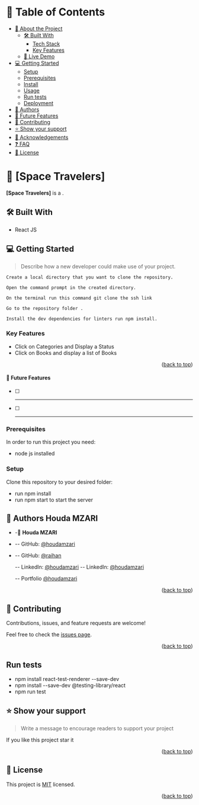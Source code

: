 <!-- TABLE OF CONTENTS -->

# 📗 Table of Contents

- [📖 About the Project](#about-project)
  - [🛠 Built With](#built-with)
    - [Tech Stack](#tech-stack)
    - [Key Features](#key-features)
  - [🚀 Live Demo](#live-demo)
- [💻 Getting Started](#getting-started)
  - [Setup](#setup)
  - [Prerequisites](#prerequisites)
  - [Install](#install)
  - [Usage](#usage)
  - [Run tests](#run-tests)
  - [Deployment](#triangular_flag_on_post-deployment)
- [👥 Authors](#authors)
- [🔭 Future Features](#future-features)
- [🤝 Contributing](#contributing)
- [⭐️ Show your support](#support)
- [🙏 Acknowledgements](#acknowledgements)
- [❓ FAQ](#faq)
- [📝 License](#license)

<!-- PROJECT DESCRIPTION -->

# 📖 [Space Travelers] <a name="about-project"></a>


**[Space Travelers]** is a  . 

## 🛠 Built With <a name="built-with"></a>

- React JS

<!-- GETTING STARTED -->

## 💻 Getting Started <a name="getting-started"></a>

> Describe how a new developer could make use of your project.

    Create a local directory that you want to clone the repository.

    Open the command prompt in the created directory.

    On the terminal run this command git clone the ssh link

    Go to the repository folder .

    Install the dev dependencies for linters run npm install.

### Key Features <a name="key-features"></a>

- Click on Categories and Display a Status
- Click on Books and display a list of Books

<p align="right">(<a href="#readme-top">back to top</a>)</p>

#### 🔭 Future Features <a name="future-features"></a>

- [ ] ***
- [ ] ***

### Prerequisites

In order to run this project you need:

- node js installed

<!--
Example command:

```sh
 gem install rails
```
 -->

### Setup

Clone this repository to your desired folder:

- run npm install
- run npm start to start the server

<!--
Example commands:

```sh
  cd my-folder
  git clone git@github.com:myaccount/my-project.git
```
--->

<!-- AUTHORS -->

## 👥 Authors <a name="authors">Houda MZARI</a>

- -👤 **Houda MZARI**

- -- GitHub: [@houdamzari](https://github.com/houdamzari)
- -- GitHub: [@raihan](https://github.com/houdamzari)

  -- LinkedIn: [@houdamzari](https://www.linkedin.com/in/houda-mzari-2304401b1/)
  -- LinkedIn: [@houdamzari](https://www.linkedin.com/in/houda-mzari-2304401b1/)

  -- Portfolio [@houdamzari](https://houdamzari.github.io/Portfolio-Website/)
  <a name="readme-top"></a>

<p align="right">(<a href="#readme-top">back to top</a>)</p>

<!-- CONTRIBUTING -->

## 🤝 Contributing <a name="contributing"></a>

Contributions, issues, and feature requests are welcome!

Feel free to check the [issues page](../../issues/).

<p align="right">(<a href="#readme-top">back to top</a>)</p>

## Run tests <a name="runtests"></a>

- npm install react-test-renderer --save-dev
- npm install --save-dev @testing-library/react
- npm run test

<!-- SUPPORT -->

## ⭐️ Show your support <a name="support"></a>

> Write a message to encourage readers to support your project

If you like this project star it

<p align="right">(<a href="#readme-top">back to top</a>)</p>

## 📝 License <a name="license"></a>

This project is [MIT](https://github.com/houdamzari/Math-Magicians/blob/feature/events/LICENSE) licensed.

<p align="right">(<a href="#readme-top">back to top</a>)</p>
